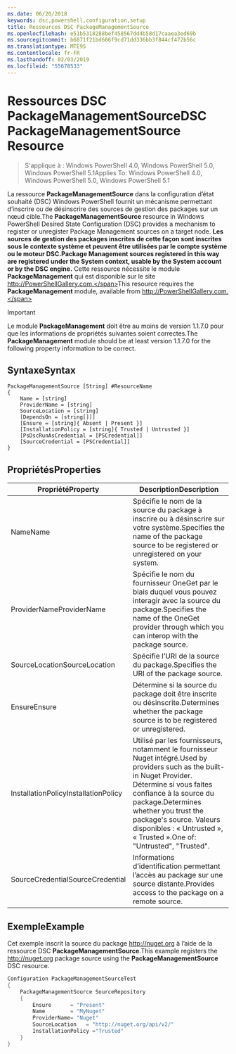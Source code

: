 ```yaml
---
ms.date: 06/20/2018
keywords: dsc,powershell,configuration,setup
title: Ressources DSC PackageManagementSource
ms.openlocfilehash: e51b5318288bef458567dd4b58d17caaea3ed69b
ms.sourcegitcommit: b6871f21bd666f9cd71dd336bb3f844cf472b56c
ms.translationtype: MTE95
ms.contentlocale: fr-FR
ms.lasthandoff: 02/03/2019
ms.locfileid: "55678533"
---
```

# <a name="dsc-packagemanagementsource-resource"></a><span data-ttu-id="7cf8e-103">Ressources DSC PackageManagementSource</span><span class="sxs-lookup"><span data-stu-id="7cf8e-103">DSC PackageManagementSource Resource</span></span>

> <span data-ttu-id="7cf8e-104">S'applique à : Windows PowerShell 4.0, Windows PowerShell 5.0, Windows PowerShell 5.1</span><span class="sxs-lookup"><span data-stu-id="7cf8e-104">Applies To: Windows PowerShell 4.0, Windows PowerShell 5.0, Windows PowerShell 5.1</span></span>

<span data-ttu-id="7cf8e-105">La ressource **PackageManagementSource** dans la configuration d’état souhaité (DSC) Windows PowerShell fournit un mécanisme permettant d’inscrire ou de désinscrire des sources de gestion des packages sur un nœud cible.</span><span class="sxs-lookup"><span data-stu-id="7cf8e-105">The **PackageManagementSource** resource in Windows PowerShell Desired State Configuration (DSC) provides a mechanism to register or unregister Package Management sources on a target node.</span></span> <span data-ttu-id="7cf8e-106">**Les sources de gestion des packages inscrites de cette façon sont inscrites sous le contexte système et peuvent être utilisées par le compte système ou le moteur DSC.**</span><span class="sxs-lookup"><span data-stu-id="7cf8e-106">**Package Management sources registered in this way are registered under the System context, usable by the System account or by the DSC engine.**</span></span> <span data-ttu-id="7cf8e-107">Cette ressource nécessite le module **PackageManagement** qui est disponible sur le site http://PowerShellGallery.com.</span><span class="sxs-lookup"><span data-stu-id="7cf8e-107">This resource requires the **PackageManagement** module, available from http://PowerShellGallery.com.</span></span>

> [!IMPORTANT]
> <span data-ttu-id="7cf8e-108">Le module **PackageManagement** doit être au moins de version 1.1.7.0 pour que les informations de propriétés suivantes soient correctes.</span><span class="sxs-lookup"><span data-stu-id="7cf8e-108">The **PackageManagement** module should be at least version 1.1.7.0 for the following property information to be correct.</span></span>

## <a name="syntax"></a><span data-ttu-id="7cf8e-109">Syntaxe</span><span class="sxs-lookup"><span data-stu-id="7cf8e-109">Syntax</span></span>

```
PackageManagementSource [String] #ResourceName
{
    Name = [string]
    ProviderName = [string]
    SourceLocation = [string]
    [DependsOn = [string[]]]
    [Ensure = [string]{ Absent | Present }]
    [InstallationPolicy = [string]{ Trusted | Untrusted }]
    [PsDscRunAsCredential = [PSCredential]]
    [SourceCredential = [PSCredential]]
}
```

## <a name="properties"></a><span data-ttu-id="7cf8e-110">Propriétés</span><span class="sxs-lookup"><span data-stu-id="7cf8e-110">Properties</span></span>

|  <span data-ttu-id="7cf8e-111">Propriété</span><span class="sxs-lookup"><span data-stu-id="7cf8e-111">Property</span></span>  |  <span data-ttu-id="7cf8e-112">Description</span><span class="sxs-lookup"><span data-stu-id="7cf8e-112">Description</span></span>   |
|---|---|
| <span data-ttu-id="7cf8e-113">Name</span><span class="sxs-lookup"><span data-stu-id="7cf8e-113">Name</span></span>| <span data-ttu-id="7cf8e-114">Spécifie le nom de la source du package à inscrire ou à désinscrire sur votre système.</span><span class="sxs-lookup"><span data-stu-id="7cf8e-114">Specifies the name of the package source to be registered or unregistered on your system.</span></span>|
| <span data-ttu-id="7cf8e-115">ProviderName</span><span class="sxs-lookup"><span data-stu-id="7cf8e-115">ProviderName</span></span>| <span data-ttu-id="7cf8e-116">Spécifie le nom du fournisseur OneGet par le biais duquel vous pouvez interagir avec la source du package.</span><span class="sxs-lookup"><span data-stu-id="7cf8e-116">Specifies the name of the OneGet provider through which you can interop with the package source.</span></span>|
| <span data-ttu-id="7cf8e-117">SourceLocation</span><span class="sxs-lookup"><span data-stu-id="7cf8e-117">SourceLocation</span></span>| <span data-ttu-id="7cf8e-118">Spécifie l’URI de la source du package.</span><span class="sxs-lookup"><span data-stu-id="7cf8e-118">Specifies the URI of the package source.</span></span>|
| <span data-ttu-id="7cf8e-119">Ensure</span><span class="sxs-lookup"><span data-stu-id="7cf8e-119">Ensure</span></span>| <span data-ttu-id="7cf8e-120">Détermine si la source du package doit être inscrite ou désinscrite.</span><span class="sxs-lookup"><span data-stu-id="7cf8e-120">Determines whether the package source is to be registered or unregistered.</span></span>|
| <span data-ttu-id="7cf8e-121">InstallationPolicy</span><span class="sxs-lookup"><span data-stu-id="7cf8e-121">InstallationPolicy</span></span>| <span data-ttu-id="7cf8e-122">Utilisé par les fournisseurs, notamment le fournisseur Nuget intégré.</span><span class="sxs-lookup"><span data-stu-id="7cf8e-122">Used by providers such as the built-in Nuget Provider.</span></span> <span data-ttu-id="7cf8e-123">Détermine si vous faites confiance à la source du package.</span><span class="sxs-lookup"><span data-stu-id="7cf8e-123">Determines whether you trust the package's source.</span></span> <span data-ttu-id="7cf8e-124">Valeurs disponibles : « Untrusted », « Trusted ».</span><span class="sxs-lookup"><span data-stu-id="7cf8e-124">One of: "Untrusted", "Trusted".</span></span>|
| <span data-ttu-id="7cf8e-125">SourceCredential</span><span class="sxs-lookup"><span data-stu-id="7cf8e-125">SourceCredential</span></span>| <span data-ttu-id="7cf8e-126">Informations d’identification permettant l’accès au package sur une source distante.</span><span class="sxs-lookup"><span data-stu-id="7cf8e-126">Provides access to the package on a remote source.</span></span>|

## <a name="example"></a><span data-ttu-id="7cf8e-127">Exemple</span><span class="sxs-lookup"><span data-stu-id="7cf8e-127">Example</span></span>

<span data-ttu-id="7cf8e-128">Cet exemple inscrit la source du package http://nuget.org à l’aide de la ressource DSC **PackageManagementSource**.</span><span class="sxs-lookup"><span data-stu-id="7cf8e-128">This example registers the http://nuget.org package source using the **PackageManagementSource** DSC resource.</span></span>

```powershell
Configuration PackageManagementSourceTest
{
    PackageManagementSource SourceRepository
    {
        Ensure      = "Present"
        Name        = "MyNuget"
        ProviderName= "Nuget"
        SourceLocation   = "http://nuget.org/api/v2/"
        InstallationPolicy ="Trusted"
    }
}
```